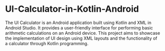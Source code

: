 # UI-Calculator-in-Kotlin-Android
The UI Calculator is an Android application built using Kotlin and XML in Android Studio. It provides a user-friendly interface for performing basic arithmetic calculations on an Android device. This project aims to showcase the implementation of UI design using XML layouts and the functionality of a calculator through Kotlin programming.
